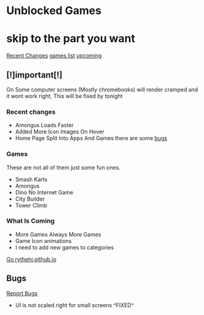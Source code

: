# Unblocked Games

# skip to the part you want
[Recent Changes](#rc) [games list](#games) [upcoming](#what-is-coming)

##  **[!]important[!]**

 On Some computer screens (Mostly chromebooks) will render cramped and it wont work right, This will be fixed by tonight
 
### Recent changes 
<a id="rc"></a>
* Amongus Loads Faster
* Added More Icon Images On Hover
* Home Page Split Into Apps And Games there are some [bugs](#bugs)

### Games

These are not all of them just some fun ones.

* Smash Karts
* Amongus
* Dino No Internet Game
* City Builder
* Tower Climb

### What Is Coming

* More Games Always More Games
* Game Icon animations
* I need to add new games to categories 

[Go rythehi.github.io](https://rythehi.github.io)


## Bugs 

[Report Bugs](https://github.com/rythehi/rythehi.github.io/discussions/1)
<a id="bugs"></a>
* UI is not scaled right for small screens ^FIXED^
